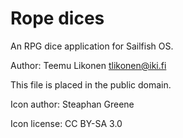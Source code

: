 Rope dices
==========

An RPG dice application for Sailfish OS.

Author: Teemu Likonen <tlikonen@iki.fi>

This file is placed in the public domain.

Icon author: Steaphan Greene

Icon license: CC BY-SA 3.0
